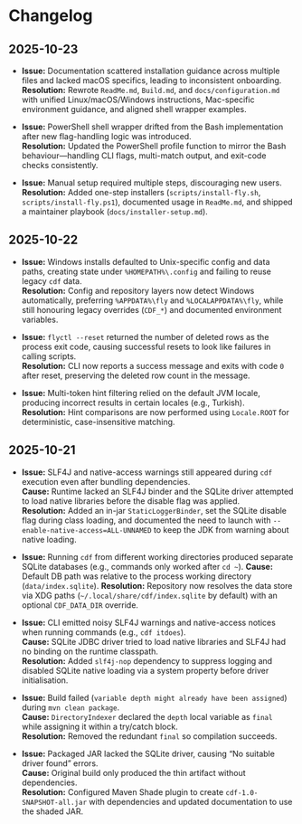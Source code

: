 # Changelog

## 2025-10-23

- **Issue:** Documentation scattered installation guidance across multiple files and lacked macOS specifics, leading to inconsistent onboarding.  
  **Resolution:** Rewrote `ReadMe.md`, `Build.md`, and `docs/configuration.md` with unified Linux/macOS/Windows instructions, Mac-specific environment guidance, and aligned shell wrapper examples.

- **Issue:** PowerShell shell wrapper drifted from the Bash implementation after new flag-handling logic was introduced.  
  **Resolution:** Updated the PowerShell profile function to mirror the Bash behaviour—handling CLI flags, multi-match output, and exit-code checks consistently.

- **Issue:** Manual setup required multiple steps, discouraging new users.  
  **Resolution:** Added one-step installers (`scripts/install-fly.sh`, `scripts/install-fly.ps1`), documented usage in `ReadMe.md`, and shipped a maintainer playbook (`docs/installer-setup.md`).

## 2025-10-22

- **Issue:** Windows installs defaulted to Unix-specific config and data paths, creating state under `%HOMEPATH%\.config` and failing to reuse legacy `cdf` data.  
  **Resolution:** Config and repository layers now detect Windows automatically, preferring `%APPDATA%\fly` and `%LOCALAPPDATA%\fly`, while still honouring legacy overrides (`CDF_*`) and documented environment variables.

- **Issue:** `flyctl --reset` returned the number of deleted rows as the process exit code, causing successful resets to look like failures in calling scripts.  
  **Resolution:** CLI now reports a success message and exits with code `0` after reset, preserving the deleted row count in the message.

- **Issue:** Multi-token hint filtering relied on the default JVM locale, producing incorrect results in certain locales (e.g., Turkish).  
  **Resolution:** Hint comparisons are now performed using `Locale.ROOT` for deterministic, case-insensitive matching.

## 2025-10-21

- **Issue:** SLF4J and native-access warnings still appeared during `cdf` execution even after bundling dependencies.  
  **Cause:** Runtime lacked an SLF4J binder and the SQLite driver attempted to load native libraries before the disable flag was applied.  
  **Resolution:** Added an in-jar `StaticLoggerBinder`, set the SQLite disable flag during class loading, and documented the need to launch with `--enable-native-access=ALL-UNNAMED` to keep the JDK from warning about native loading.

- **Issue:** Running `cdf` from different working directories produced separate SQLite databases (e.g., commands only worked after `cd ~`).
  **Cause:** Default DB path was relative to the process working directory (`data/index.sqlite`).
  **Resolution:** Repository now resolves the data store via XDG paths (`~/.local/share/cdf/index.sqlite` by default) with an optional `CDF_DATA_DIR` override.

- **Issue:** CLI emitted noisy SLF4J warnings and native-access notices when running commands (e.g., `cdf itdoes`).  
  **Cause:** SQLite JDBC driver tried to load native libraries and SLF4J had no binding on the runtime classpath.  
  **Resolution:** Added `slf4j-nop` dependency to suppress logging and disabled SQLite native loading via a system property before driver initialisation.

- **Issue:** Build failed (`variable depth might already have been assigned`) during `mvn clean package`.  
  **Cause:** `DirectoryIndexer` declared the `depth` local variable as `final` while assigning it within a try/catch block.  
  **Resolution:** Removed the redundant `final` so compilation succeeds.

- **Issue:** Packaged JAR lacked the SQLite driver, causing “No suitable driver found” errors.  
  **Cause:** Original build only produced the thin artifact without dependencies.  
  **Resolution:** Configured Maven Shade plugin to create `cdf-1.0-SNAPSHOT-all.jar` with dependencies and updated documentation to use the shaded JAR.
